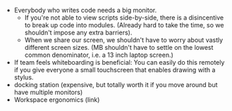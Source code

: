 - Everybody who writes code needs a big monitor.
	+ If you're not able to view scripts side-by-side, there is a disincentive to break up code into modules. (Already hard to take the time, so we shouldn't impose any extra barriers).
	+ When we share our screen, we shouldn't have to worry about vastly different screen sizes. (MB shouldn't have to settle on the lowest common denominator, i.e. a 13 inch laptop screen.)
- If team feels whiteboarding is beneficial: You can easily do this remotely if you give everyone a small touchscreen that enables drawing with a stylus.
- docking station (expensive, but totally worth it if you move around but have multiple monitors)
- Workspace ergonomics (link)
